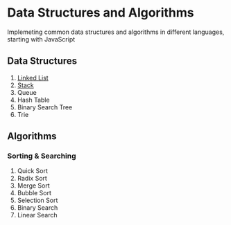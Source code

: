 # Data Structures and Algorithms

Implemeting common data structures and algorithms in different languages, starting with JavaScript

## Data Structures

1. [Linked List](./LinkedList/LinkedList.md)
2. [Stack](./Stack/Stack.md)
3. Queue
4. Hash Table
5. Binary Search Tree
6. Trie

## Algorithms

### Sorting & Searching

1. Quick Sort
2. Radix Sort
3. Merge Sort
4. Bubble Sort
5. Selection Sort
6. Binary Search
7. Linear Search